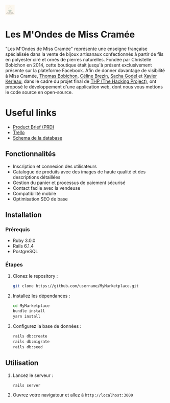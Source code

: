 <img src="app/assets/images/full_logo.svg" alt="Logo">

# Les M'Ondes de Miss Cramée
"Les M'Ondes de Miss Cramée" représente une enseigne française spécialisée dans la vente de bijoux artisanaux confectionnés à partir de fils en polyester ciré et ornés de pierres naturelles. Fondée par Christelle Bobichon en 2014, cette boutique était jusqu'à présent exclusivement présente sur la plateforme Facebook. Afin de donner davantage de visibilité à Miss Cramée, [Thomas Bobichon](https://github.com/ZealRa/), [Céline Brezin](https://github.com/linexploit), [Sacha Godel ](https://github.com/MacDuPain) et [Xavier Kerleau](https://github.com/xv1106), dans le cadre du projet final de [THP (The Hacking Project)](https://www.thehackingproject.org/), ont proposé le développement d'une application web, dont nous vous mettons le code source en open-source.

# Useful links
- [Product Brief (PRD)](https://carnation-plane-2c9.notion.site/Product-Brief-PRD-cf70fd0175df4969b96136d624d58367)
- [Trello](https://trello.com/b/DTak0NdU/projet-final)
- [Schema de la database](https://www.figma.com/board/Uz8RzqJXWkn1pYHt5ZyXZT/Untitled?node-id=0-1&t=AqopS2rj0IW8LMHn-1)


## Fonctionnalités
- Inscription et connexion des utilisateurs
- Catalogue de produits avec des images de haute qualité et des descriptions détaillées
- Gestion du panier et processus de paiement sécurisé
- Contact facile avec la vendeuse
- Compatibilité mobile
- Optimisation SEO de base

## Installation
### Prérequis
- Ruby 3.0.0
- Rails 6.1.4
- PostgreSQL

### Étapes
1. Clonez le repository :
    ```sh
    git clone https://github.com/username/MyMarketplace.git
    ```
2. Installez les dépendances :
    ```sh
    cd MyMarketplace
    bundle install
    yarn install
    ```
3. Configurez la base de données :
    ```sh
    rails db:create
    rails db:migrate
    rails db:seed
    ```

## Utilisation
1. Lancez le serveur :
    ```sh
    rails server
    ```
2. Ouvrez votre navigateur et allez à `http://localhost:3000`
